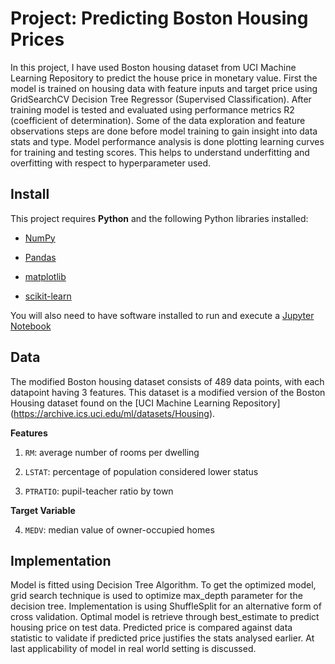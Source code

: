 # Project: Predicting Boston Housing Prices

In this project, I have used Boston housing dataset from UCI Machine Learning Repository to predict the house price in monetary value.
First the model is trained on housing data with feature inputs and target price using GridSearchCV Decision Tree Regressor
(Supervised Classification). After training model is tested and evaluated using performance metrics R2 (coefficient of determination). 
Some of the data exploration and feature observations steps are done before model training to gain insight into data stats and type.
Model performance analysis is done plotting learning curves for training and testing scores. This helps to understand underfitting 
and overfitting with respect to hyperparameter used.    




## Install



This project requires **Python** and the following Python libraries installed:



- [NumPy](http://www.numpy.org/)

- [Pandas](http://pandas.pydata.org/)

- [matplotlib](http://matplotlib.org/)

- [scikit-learn](http://scikit-learn.org/stable/)



You will also need to have software installed to run and execute a [Jupyter Notebook](http://ipython.org/notebook.html)




## Data



The modified Boston housing dataset consists of 489 data points, with each datapoint having 3 features. 
This dataset is a modified version of the Boston Housing dataset found on the [UCI Machine Learning Repository]
(https://archive.ics.uci.edu/ml/datasets/Housing).



**Features**

1. `RM`: average number of rooms per dwelling

2. `LSTAT`: percentage of population considered lower status

3. `PTRATIO`: pupil-teacher ratio by town

**Target Variable**

4. `MEDV`: median value of owner-occupied homes


## Implementation 
Model is fitted using Decision Tree Algorithm. To get the optimized model, grid search technique is used to optimize max_depth
parameter for the decision tree. 
Implementation is using ShuffleSplit for an alternative form of cross validation. Optimal model is retrieve through best_estimate 
to predict housing price on test data. Predicted price is compared against data statistic to validate if predicted price justifies
the stats analysed earlier. At last applicability of model in real world setting is discussed.  